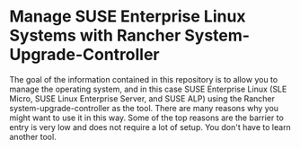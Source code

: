 # Manage SUSE Enterprise Linux Systems with Rancher System-Upgrade-Controller

The goal of the information contained in this repository is to allow you to manage the operating system, and in this case SUSE Enterprise Linux (SLE Micro, SUSE Linux Enterprise Server, and SUSE ALP) using the Rancher system-upgrade-controller as the tool. There are many reasons why you might want to use it in this way. Some of the top reasons are the barrier to entry is very low and does not require a lot of setup. You don't have to learn another tool. 